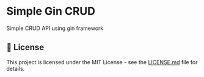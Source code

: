 # Simple Gin CRUD

Simple CRUD API using gin framework

## 📄 License

This project is licensed under the MIT License - see the [LICENSE.md](LICENSE.md) file for details.